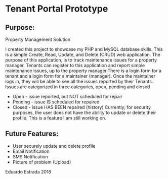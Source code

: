 # Tenant Portal Prototype

## Purpose:
Property Management Solution

I created this project to showcase my PHP and MySQL database skills. This is a simple 
Create, Read, Update, and Delete (CRUD) web application. The purpose of this application, 
is to track maintenance issues for a property manager. Tenants can register to this 
application and report simple maintenance issues, up to the property manager.There is a 
login form for a tenant and a login form for a maintainer (manager). Once the maintainer 
logs in, they will be able to see all the issues reported by their Tenants. Issues are 
categorized in three categories, open, pending and closed

- Open - issue reported, but NOT scheduled for repair
- Pending - issue IS scheduled for repaired
- Closed - issue HAS BEEN repaired (history)
Currently; for security purposes, the user does not have the ability to update or delete 
their profile. This is a feature I am still working on.

## Future Features:

- User securely update and delete profile
- Email Notification
- SMS Notification
- Picture of problem (Upload)

Eduardo Estrada 2018


